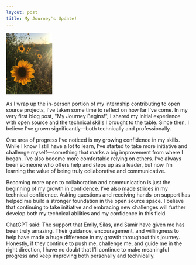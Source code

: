 ```yaml
---  
layout: post  
title: My Journey's Update!
---    
```


<img src="/images/sunflower3.jpg" alt="sunflower" style="width:25%;">  

As I wrap up the in-person portion of my internship contributing to open source projects, I’ve taken some time to reflect on how far I’ve come. In my very first blog post, 
"My Journey Begins!", I shared my initial experience with open source and the technical skills I brought to the table. Since then, I believe I’ve grown significantly—both technically 
and professionally.  

One area of progress I’ve noticed is my growing confidence in my skills. While I know I still have a lot to learn, I’ve started to take more initiative and challenge myself—something
that marks a big improvement from where I began. I’ve also become more comfortable relying on others. I’ve always been someone who offers help and steps up as a leader, but now I’m 
learning the value of being truly collaborative and communicative.  

Becoming more open to collaboration and communication is just the beginning of my growth in confidence. I’ve also made strides in my technical confidence. Asking questions and 
receiving hands-on support has helped me build a stronger foundation in the open source space. I believe that continuing to take initiative and embracing new challenges will further 
develop both my technical abilities and my confidence in this field.  

ChatGPT said:
The support that Emily, Silas, and Samir have given me has been truly amazing. Their guidance, encouragement, and willingness to help have made a huge difference in my growth 
throughout this journey. Honestly, if they continue to push me, challenge me, and guide me in the right direction, I have no doubt that I’ll continue to make meaningful progress
and keep improving both personally and technically.  
